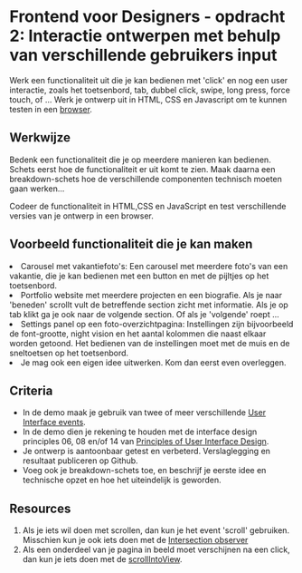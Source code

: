 # Frontend voor Designers - opdracht 2: Interactie ontwerpen met behulp van verschillende gebruikers input

Werk een functionaliteit uit die je kan bedienen met 'click' en nog een user interactie, zoals het toetsenbord, tab, dubbel click, swipe, long press, force touch, of ... Werk je ontwerp uit in HTML, CSS en Javascript om te kunnen testen in een [browser](https://en.m.wikipedia.org/wiki/List_of_web_browsers).

## Werkwijze
Bedenk een functionaliteit die je op meerdere manieren kan bedienen. Schets eerst hoe de functionaliteit er uit komt te zien. Maak daarna een breakdown-schets hoe de verschillende componenten technisch moeten gaan werken...

Codeer de functionaliteit in HTML,CSS en JavaScript en test verschillende versies van je ontwerp in een browser.


## Voorbeeld functionaliteit die je kan maken
<li>Carousel met vakantiefoto's: Een carousel met meerdere foto's van een vakantie, die je kan bedienen met een button en met de pijltjes op het toetsenbord.</li>
<li>Portfolio website met meerdere projecten en een biografie. Als je naar 'beneden' scrollt vult de betreffende section zicht met informatie. Als je op tab klikt ga je ook naar de volgende section. Of als je 'volgende' roept ...</li>
<li>Settings panel op een foto-overzichtpagina: Instellingen zijn bijvoorbeeld de font-grootte, night vision en het aantal kolommen die naast elkaar worden getoond. Het bedienen van de instellingen moet met de muis en de sneltoetsen op het toetsenbord.</li>
<li>Je mag ook een eigen idee uitwerken. Kom dan eerst even overleggen.</li>


## Criteria

- In de demo maak je gebruik van twee of meer verschillende [User Interface events](https://developer.mozilla.org/en-US/docs/Web/API/UIEvent).
- In de demo dien je rekening te houden met de interface design principles 06, 08 en/of 14 van [Principles of User Interface Design](http://bokardo.com/principles-of-user-interface-design/).
- Je ontwerp is aantoonbaar getest en verbeterd. Verslaglegging en resultaat publiceren op Github.
- Voeg ook je breakdown-schets toe, en beschrijf je eerste idee en technische opzet en hoe het uiteindelijk is geworden.

## Resources

1. Als je iets wil doen met scrollen, dan kun je het event 'scroll' gebruiken. Misschien kun je ook iets doen met de [Intersection observer](https://pawelgrzybek.com/the-intersection-observer-api-explained/)
2. Als een onderdeel van je pagina in beeld moet verschijnen na een click, dan kun je iets doen met de [scrollIntoView](https://developer.mozilla.org/en-US/docs/Web/API/Element/scrollIntoView). 
